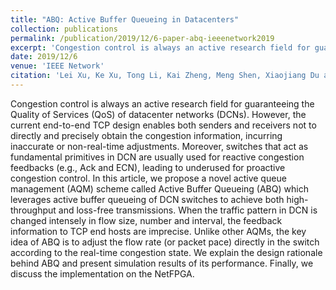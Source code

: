 ```yaml
---
title: "ABQ: Active Buffer Queueing in Datacenters"
collection: publications
permalink: /publication/2019/12/6-paper-abq-ieeenetwork2019
excerpt: 'Congestion control is always an active research field for guaranteeing the Quality of Services (QoS) of datacenter networks (DCNs). However, the current end-to-end TCP design enables both senders and receivers not to directly and precisely obtain the congestion information, incurring inaccurate or non-real-time adjustments. Moreover, switches that act as fundamental primitives in DCN are usually used for reactive congestion feedbacks (e.g., Ack and ECN), leading to underused for proactive congestion control. In this article, we propose a novel active queue management (AQM) scheme called Active Buffer Queueing (ABQ) which leverages active buffer queueing of DCN switches to achieve both high-throughput and loss-free transmissions. When the traffic pattern in DCN is changed intensely in flow size, number and interval, the feedback information to TCP end hosts are imprecise. Unlike other AQMs, the key idea of ABQ is to adjust the flow rate (or packet pace) directly in the switch according to the real-time congestion state. We explain the design rationale behind ABQ and present simulation results of its performance. Finally, we discuss the implementation on the NetFPGA.'
date: 2019/12/6
venue: 'IEEE Network'
citation: 'Lei Xu, Ke Xu, Tong Li, Kai Zheng, Meng Shen, Xiaojiang Du and Xinle Du. &quot;ABQ: Active Buffer Queueing in Datacenters.&quot; IEEE Network, pp. 232-237, 2019. '
---
```

Congestion control is always an active research field for guaranteeing the Quality of Services (QoS) of datacenter networks (DCNs). However, the current end-to-end TCP design enables both senders and receivers not to directly and precisely obtain the congestion information, incurring inaccurate or non-real-time adjustments. Moreover, switches that act as fundamental primitives in DCN are usually used for reactive congestion feedbacks (e.g., Ack and ECN), leading to underused for proactive congestion control. In this article, we propose a novel active queue management (AQM) scheme called Active Buffer Queueing (ABQ) which leverages active buffer queueing of DCN switches to achieve both high-throughput and loss-free transmissions. When the traffic pattern in DCN is changed intensely in flow size, number and interval, the feedback information to TCP end hosts are imprecise. Unlike other AQMs, the key idea of ABQ is to adjust the flow rate (or packet pace) directly in the switch according to the real-time congestion state. We explain the design rationale behind ABQ and present simulation results of its performance. Finally, we discuss the implementation on the NetFPGA.
